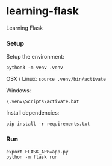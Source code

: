 # learning-flask
Learning Flask

### Setup


Setup the environment:

`python3 -m venv .venv`

OSX / Linux:
`source .venv/bin/activate`

Windows:

`\.venv\Scripts\activate.bat`

Install dependencies:

`pip install -r requirements.txt`


### Run

```
export FLASK_APP=app.py
python -m flask run
```

